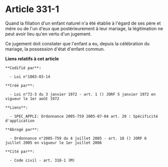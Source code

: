 # Article 331-1

Quand la filiation d'un enfant naturel n'a été établie à l'égard de ses père et mère ou de l'un d'eux que postérieurement à
leur mariage, la légitimation ne peut avoir lieu qu'en vertu d'un jugement.

Ce jugement doit constater que l'enfant a eu, depuis la célébration du mariage, la possession d'état d'enfant commun.

**Liens relatifs à cet article**

	**Codifié par**:

	  - Loi n°1803-03-14

	**Créé par**:

	  - Loi n°72-3 du 3 janvier 1972 - art. 1 () JORF 5 janvier 1972 en vigueur le 1er août 1972

	**Liens**:

	  - SPEC_APPLI: Ordonnance 2005-759 2005-07-04 art. 20 : Spécificité d'application

	**Abrogé par**:

	  - Ordonnance n°2005-759 du 4 juillet 2005 - art. 18 () JORF 6 juillet 2005 en vigueur le 1er juillet 2006

	**Cité par**:

	  - Code civil - art. 318-1 (M)
